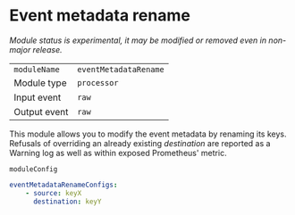 # Event metadata rename

*Module status is _experimental_, it may be modified or removed even in non-major release.*


|                |                       |
|----------------|-----------------------|
| `moduleName`   | `eventMetadataRename` |
| Module type    | `processor`           |
| Input event    | `raw`                 |
| Output event   | `raw`                 |

This module allows you to modify the event metadata by renaming its keys. Refusals of overriding an already existing _destination_ are reported as a Warning log as well as within exposed Prometheus' metric.

`moduleConfig`
```yaml
eventMetadataRenameConfigs:
    - source: keyX
      destination: keyY
```

